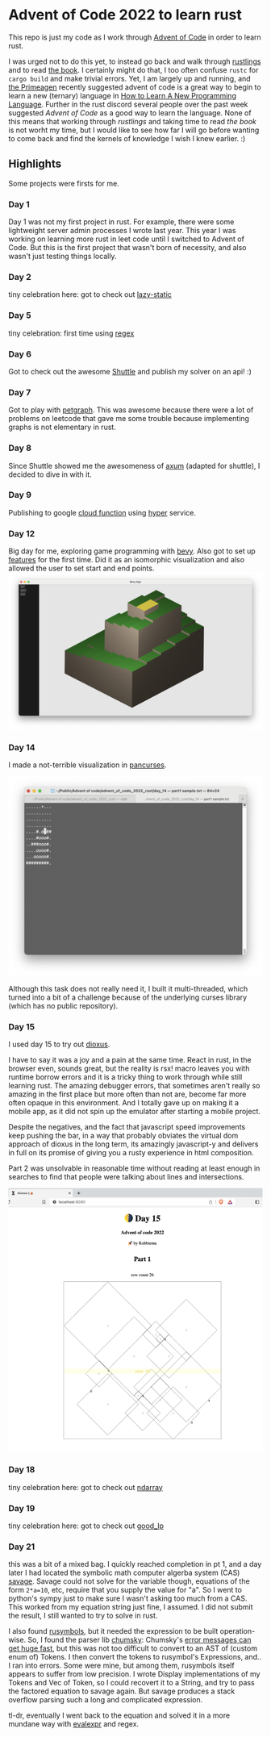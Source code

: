# Advent of Code 2022 to learn rust
This repo is just my code as I work through [Advent of Code](https://adventofcode.com/) in order to learn rust.

I was urged not to do this yet, to instead go back and walk through [rustlings](https://github.com/rust-lang/rustlings) and to read [the book](https://www.rust-lang.org/learn). I certainly might do that, I too often confuse `rustc` for `cargo build` and make trivial errors. Yet, I am largely up and running, and [the Primeagen](https://github.com/ThePrimeagen) recently suggested advent of code is a great way to begin to learn a new (ternary) language in [How to Learn A New Programming Language](https://youtu.be/E8cM12jRH7k). Further in the rust discord several people over the past week suggested _Advent of Code_ as a good way to learn the language. None of this means that working through _rustlings_ and taking time to read _the book_ is not worht my time, but I would like to see how far I will go before wanting to come back and find the kernels of knowledge I wish I knew earlier. :)

## Highlights

Some projects were firsts for me.

### Day 1

Day 1 was not my first project in rust. For example, there were some lightweight server admin processes I wrote last year. This year I was working on learning more rust in leet code until I switched to Advent of Code. But this is the first project that wasn't born of necessity, and also wasn't just testing things locally.

### Day 2

tiny celebration here: got to check out [lazy-static](https://github.com/rust-lang-nursery/lazy-static.rs)

### Day 5

tiny celebration: first time using [regex](https://github.com/rust-lang/regex)

### Day 6

Got to check out the awesome [Shuttle](https://www.shuttle.rs/) and publish my solver on an api! :)

### Day 7

Got to play with [petgraph](https://github.com/petgraph/petgraph). This was awesome because there were a lot of problems on leetcode that gave me some trouble because implementing graphs is not elementary in rust.

### Day 8

Since Shuttle showed me the awesomeness of [axum](https://github.com/tokio-rs/axum) (adapted for shuttle), I decided to dive in with it.

### Day 9

Publishing to google [cloud function](https://cloud.google.com/run/docs/quickstarts/build-and-deploy/deploy-service-other-languages) using [hyper](https://github.com/hyperium/hyper) service.

### Day 12

Big day for me, exploring game programming with [bevy](https://bevyengine.org/). Also got to set up [features](https://doc.rust-lang.org/cargo/reference/features.html) for the first time. Did it as an isomorphic visualization and also allowed the user to set start and end points.
![screenshot](assets/day_12.png)

### Day 14

I made a not-terrible visualization in [pancurses](https://github.com/ihalila/pancurses).

![screenshot](assets/day_14.png)

Although this task does not really need it, I built it multi-threaded, which turned into a bit of a challenge because of the underlying curses library (which has no public repository).

### Day 15

I used day 15 to try out [dioxus](https://dioxuslabs.com/). 

I have to say it was a joy and a pain at the same time. React in rust, in the browser even, sounds great, but the reality is rsx! macro leaves you with runtime borrow errors and it is a tricky thing to work through while still learning rust. The amazing debugger errors, that sometimes aren't really so amazing in the first place but more often than not are, become far more often opaque in this environment. And I totally gave up on making it a mobile app, as it did not spin up the emulator after starting a mobile project.

Despite the negatives, and the fact that javascript speed improvements keep pushing the bar, in a way that probably obviates the virtual dom approach of dioxus in the long term, its amazingly javascript-y and delivers in full on its promise of giving you a rusty experience in html composition.

Part 2 was unsolvable in reasonable time without reading at least enough in searches to find that people were talking about lines and intersections.

![screenshot](assets/day_15.png)

### Day 18

tiny celebration here: got to check out [ndarray](https://github.com/ndarray/ndarray)

### Day 19

tiny celebration here: got to check out [good_lp](https://github.com/rust-or/good_lp)

### Day 21

this was a bit of a mixed bag. I quickly reached completion in pt 1, and a day later I had located the symbolic math computer algerba system (CAS) [savage](https://github.com/p-e-w/savage). Savage could not solve for the variable though, equations of the form `2*a=10`, etc, require that you supply the value for "a". So I went to python's sympy just to make sure I wasn't asking too much from a CAS. This worked from my equation string just fine, I assumed. I did not submit the result, I still wanted to try to solve in rust. 

I also found [rusymbols](https://github.com/simensgreen/rusymbols), but it needed the expression to be built operation-wise. So, I found the parser lib [chumsky](https://github.com/zesterer/chumsky): Chumsky's [error messages can get huge fast](https://github.com/zesterer/chumsky/issues/485), but this was not too difficult to convert to an AST of (custom enum of) Tokens. I then convert the tokens to rusymbol's Expressions, and.. I ran into errors. Some were mine, but among them, rusymbols itself appears to suffer from low precision.  I wrote Display implementations of my Tokens and Vec of Token, so I could recovert it to a String, and try to pass the factored equation to savage again. But savage produces a stack overflow parsing such a long and complicated expression.  

tl-dr, eventually I went back to the equation and solved it in a more mundane way with [evalexpr](https://docs.rs/evalexpr/latest/evalexpr/) and regex.
